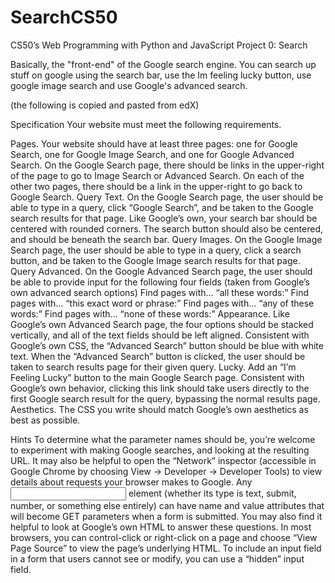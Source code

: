# SearchCS50
CS50’s Web Programming with Python and JavaScript Project 0: Search

Basically, the "front-end" of the Google search engine. You can search up stuff on google using the search bar, use the Im feeling lucky button, use google image search and use Google's advanced search.

(the following is copied and pasted from edX)

Specification
Your website must meet the following requirements.

Pages. Your website should have at least three pages: one for Google Search, one for Google Image Search, and one for Google Advanced Search.
On the Google Search page, there should be links in the upper-right of the page to go to Image Search or Advanced Search. On each of the other two pages, there should be a link in the upper-right to go back to Google Search.
Query Text. On the Google Search page, the user should be able to type in a query, click “Google Search”, and be taken to the Google search results for that page.
Like Google’s own, your search bar should be centered with rounded corners. The search button should also be centered, and should be beneath the search bar.
Query Images. On the Google Image Search page, the user should be able to type in a query, click a search button, and be taken to the Google Image search results for that page.
Query Advanced. On the Google Advanced Search page, the user should be able to provide input for the following four fields (taken from Google’s own advanced search options)
Find pages with… “all these words:”
Find pages with… “this exact word or phrase:”
Find pages with… “any of these words:”
Find pages with… “none of these words:”
Appearance. Like Google’s own Advanced Search page, the four options should be stacked vertically, and all of the text fields should be left aligned.
Consistent with Google’s own CSS, the “Advanced Search” button should be blue with white text. When the “Advanced Search” button is clicked, the user should be taken to search results page for their given query.
Lucky. Add an “I’m Feeling Lucky” button to the main Google Search page. Consistent with Google’s own behavior, clicking this link should take users directly to the first Google search result for the query, bypassing the normal results page.
Aesthetics. The CSS you write should match Google’s own aesthetics as best as possible.

Hints
To determine what the parameter names should be, you’re welcome to experiment with making Google searches, and looking at the resulting URL. It may also be helpful to open the “Network” inspector (accessible in Google Chrome by choosing View -> Developer -> Developer Tools) to view details about requests your browser makes to Google.
Any <input> element (whether its type is text, submit, number, or something else entirely) can have name and value attributes that will become GET parameters when a form is submitted.
You may also find it helpful to look at Google’s own HTML to answer these questions. In most browsers, you can control-click or right-click on a page and choose “View Page Source” to view the page’s underlying HTML.
To include an input field in a form that users cannot see or modify, you can use a “hidden” input field.

